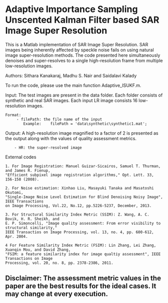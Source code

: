 # Adaptive Importance Sampling Unscented Kalman Filter based SAR Image Super Resolution

This is a Matlab implementation of SAR Image Super Resolution. SAR images being inherently affected by speckle 
noise fails on using natural image super-resolution methods. The code presented here simultaneously denoises 
and super-resolves to a single high-resolution frame from multiple low-resolution images.

Authors: Sithara Kanakaraj, Madhu S. Nair and Saidalavi Kalady

To run the code, please use the main function Adaptive_ISUKF.m.

Input:
    The test images are present in the data folder. Each folder consists of 
    synthetic and real SAR images. Each input LR image consists 16 low-resolution images. 
    
    Format:
         - filePath: the file name of the input 
            Example:    filePath = 'data\synthetic\synthetic1.mat';

Output:
    A high-resolution image magnified to a factor of 2 is presented as the output along 
    with the values of quality assessment metrics.

        - HR: the super-resolved image

External codes

    1. For Image Registration: Manuel Guizar-Sicairos, Samuel T. Thurman, and James R. Fienup, 
    "Efficient subpixel image registration algorithms," Opt. Lett. 33, 156-158 (2008).
    
    2. For Noise estimation: Xinhao Liu, Masayuki Tanaka and Masatoshi Okutomi, 
    "Single-Image Noise Level Estimation for Blind Denoising Noisy Image", IEEE Transactions 
    on Image Processing, Vol.22, No.12, pp.5226-5237, December, 2013.

    3. For Structural Similarity Index Metric (SSIM): Z. Wang, A. C. Bovik, H. R. Sheikh, and 
    E. P. Simoncelli, "Image quality assessment: From error visibility to structural similarity,"
    IEEE Transactios on Image Processing, vol. 13, no. 4, pp. 600-612, Apr. 2004.

    4 For Feature Similarity Index Metric (FSIM): Lin Zhang, Lei Zhang, Xuanqin Mou, and David Zhang,
    "FSIM: a feature similarity index for image qualtiy assessment", IEEE Transactions on Image 
    Processing, vol. 20, no. 8, pp. 2378-2386, 2011.

    
## Disclaimer: The assessment metric values in the paper are the best results for the ideal cases. It may change at every execution.

